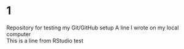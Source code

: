 # 1
Repository for testing my Git/GitHub setup
A line I wrote on my local computer  
This is a line from RStudio
test